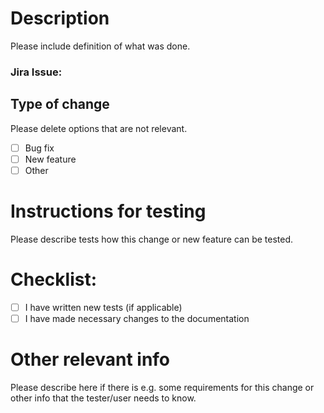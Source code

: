 # Description

Please include definition of what was done. 

### Jira Issue: 

## Type of change

Please delete options that are not relevant.

- [ ] Bug fix 
- [ ] New feature 
- [ ] Other

# Instructions for testing
Please describe tests how this change or new feature can be tested.

# Checklist:

- [ ] I have written new tests (if applicable)
- [ ] I have made necessary changes to the documentation

# Other relevant info
Please describe here if there is e.g. some requirements for this change or
 other info that the tester/user needs to know.